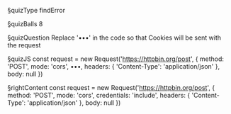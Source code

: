 §quizType
findError

§quizBalls
8

§quizQuestion
Replace '•••' in the code so that Cookies will be sent with the request



§quizJS
const request = new Request('https://httpbin.org/post', {
  method: 'POST',
  mode: 'cors',
  •••,
  headers: {
    'Content-Type': 'application/json'
  },
  body: null
})




§rightContent
const request = new Request('https://httpbin.org/post', {
  method: 'POST',
  mode: 'cors',
  credentials: 'include',
  headers: {
    'Content-Type': 'application/json'
  },
  body: null
})
